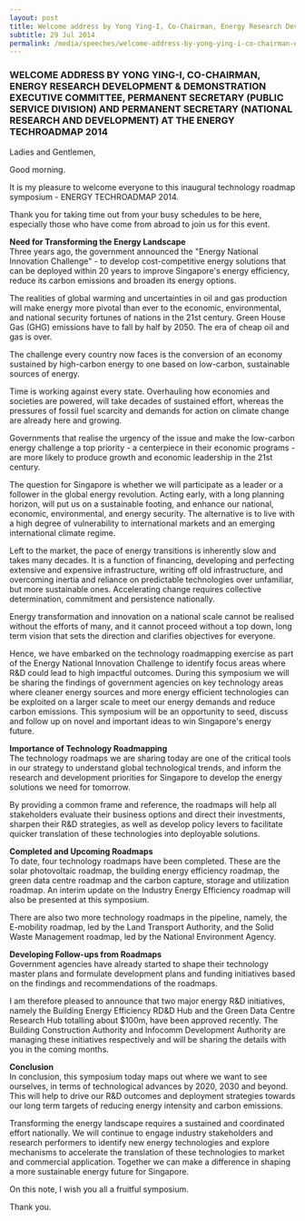 ```yaml
---
layout: post
title: Welcome address by Yong Ying-I, Co-Chairman, Energy Research Development & Demonstration Executive Committee, Permanent Secretary (Public Service Division) and Permanent Secretary (National Research and Development) at the ENERGY TECHROADMAP 2014
subtitle: 29 Jul 2014
permalink: /media/speeches/welcome-address-by-yong-ying-i-co-chairman-energy-research-development-demonstration-executive-committee-permanent-secretary-public-service-division
---
```


### WELCOME ADDRESS BY YONG YING-I, CO-CHAIRMAN, ENERGY RESEARCH DEVELOPMENT & DEMONSTRATION EXECUTIVE COMMITTEE, PERMANENT SECRETARY (PUBLIC SERVICE DIVISION) AND PERMANENT SECRETARY (NATIONAL RESEARCH AND DEVELOPMENT) AT THE ENERGY TECHROADMAP 2014

Ladies and Gentlemen,

Good morning.

It is my pleasure to welcome everyone to this inaugural technology roadmap symposium - ENERGY TECHROADMAP 2014.

Thank you for taking time out from your busy schedules to be here, especially those who have come from abroad to join us for this event.

**Need for Transforming the Energy Landscape**  
Three years ago, the government announced the "Energy National Innovation Challenge" - to develop cost-competitive energy solutions that can be deployed within 20 years to improve Singapore's energy efficiency, reduce its carbon emissions and broaden its energy options.

The realities of global warming and uncertainties in oil and gas production will make energy more pivotal than ever to the economic, environmental, and national security fortunes of nations in the 21st century. Green House Gas (GHG) emissions have to fall by half by 2050. The era of cheap oil and gas is over.

The challenge every country now faces is the conversion of an economy sustained by high-carbon energy to one based on low-carbon, sustainable sources of energy.

Time is working against every state. Overhauling how economies and societies are powered, will take decades of sustained effort, whereas the pressures of fossil fuel scarcity and demands for action on climate change are already here and growing.

Governments that realise the urgency of the issue and make the low-carbon energy challenge a top priority - a centerpiece in their economic programs - are more likely to produce growth and economic leadership in the 21st century.

The question for Singapore is whether we will participate as a leader or a follower in the global energy revolution. Acting early, with a long planning horizon, will put us on a sustainable footing, and enhance our national, economic, environmental, and energy security. The alternative is to live with a high degree of vulnerability to international markets and an emerging international climate regime.

Left to the market, the pace of energy transitions is inherently slow and takes many decades. It is a function of financing, developing and perfecting extensive and expensive infrastructure, writing off old infrastructure, and overcoming inertia and reliance on predictable technologies over unfamiliar, but more sustainable ones. Accelerating change requires collective determination, commitment and persistence nationally.

Energy transformation and innovation on a national scale cannot be realised without the efforts of many, and it cannot proceed without a top down, long term vision that sets the direction and clarifies objectives for everyone.

Hence, we have embarked on the technology roadmapping exercise as part of the Energy National Innovation Challenge to identify focus areas where R&D could lead to high impactful outcomes. During this symposium we will be sharing the findings of government agencies on key technology areas where cleaner energy sources and more energy efficient technologies can be exploited on a larger scale to meet our energy demands and reduce carbon emissions. This symposium will be an opportunity to seed, discuss and follow up on novel and important ideas to win Singapore's energy future.

**Importance of Technology Roadmapping**  
The technology roadmaps we are sharing today are one of the critical tools in our strategy to understand global technological trends, and inform the research and development priorities for Singapore to develop the energy solutions we need for tomorrow.

By providing a common frame and reference, the roadmaps will help all stakeholders evaluate their business options and direct their investments, sharpen their R&D strategies, as well as develop policy levers to facilitate quicker translation of these technologies into deployable solutions.

**Completed and Upcoming Roadmaps**  
To date, four technology roadmaps have been completed. These are the solar photovoltaic roadmap, the building energy efficiency roadmap, the green data centre roadmap and the carbon capture, storage and utilization roadmap. An interim update on the Industry Energy Efficiency roadmap will also be presented at this symposium.

There are also two more technology roadmaps in the pipeline, namely, the E-mobility roadmap, led by the Land Transport Authority, and the Solid Waste Management roadmap, led by the National Environment Agency.


**Developing Follow-ups from Roadmaps**  
Government agencies have already started to shape their technology master plans and formulate development plans and funding initiatives based on the findings and recommendations of the roadmaps.

I am therefore pleased to announce that two major energy R&D initiatives, namely the Building Energy Efficiency RD&D Hub and the Green Data Centre Research Hub totalling about $100m, have been approved recently. The Building Construction Authority and Infocomm Development Authority are managing these initiatives respectively and will be sharing the details with you in the coming months.

**Conclusion**  
In conclusion, this symposium today maps out where we want to see ourselves, in terms of technological advances by 2020, 2030 and beyond. This will help to drive our R&D outcomes and deployment strategies towards our long term targets of reducing energy intensity and carbon emissions.

Transforming the energy landscape requires a sustained and coordinated effort nationally. We will continue to engage industry stakeholders and research performers to identify new energy technologies and explore mechanisms to accelerate the translation of these technologies to market and commercial application. Together we can make a difference in shaping a more sustainable energy future for Singapore.

On this note, I wish you all a fruitful symposium.

Thank you.    